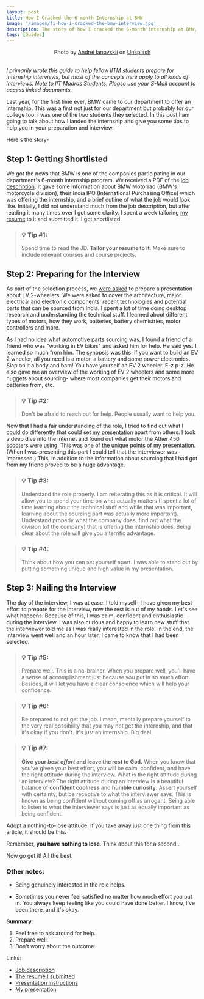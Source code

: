 ```yaml
---
layout: post
title: How I Cracked the 6-month Internship at BMW
image: '/images/fi-how-i-cracked-the-bmw-interview.jpg'
description: The story of how I cracked the 6-month internship at BMW, along with tips for acing internship interviews
tags: [Guides]
---
```

<center>Photo by <a href="https://unsplash.com/@gn0me?utm_content=creditCopyText&utm_medium=referral&utm_source=unsplash">Andrei Ianovskii</a> on <a href="https://unsplash.com/photos/a-close-up-of-a-blue-and-black-motorcycle-vM4feBcDhP0?utm_content=creditCopyText&utm_medium=referral&utm_source=unsplash">Unsplash</a></center>
<br>
  
*I primarily wrote this guide to help fellow IITM students prepare for internship interviews, but most of the concepts here apply to all kinds of interviews. Note to IIT Madras Students: Please use your S-Mail account to access linked documents.*

Last year, for the first time ever, BMW came to our department to offer an internship. This was a first not just for our department but probably for our college too. I was one of the two students they selected. In this post I am going to talk about how I landed the internship and give you some tips to help you in your preparation and interview.

Here's the story-

## Step 1: Getting Shortlisted

We got the news that BMW is one of the companies participating in our department's 6-month internship program. We received a PDF of the [job description](https://drive.google.com/file/d/1vI6wJ8N467NLFVXOs1mZlsl5xGqbeOQa/view?usp=sharing). It gave some information about BMW Motorrad (BMW's motorcycle division), their India IPO (International Purchasing Office) which was offering the internship, and a brief outline of what the job would look like. Initially, I did not understand much from the job description, but after reading it many times over I got some clarity. I spent a week tailoring [my resume](https://drive.google.com/file/d/17y9U8O3QzBzdvSpeUt_waJZ5AKVx5tdI/view?usp=sharing) to it and submitted it. I got shortlisted.

> ### 💡 Tip #1:
> Spend time to read the JD. **Tailor your resume to it**. Make sure to include relevant courses and course projects.

## Step 2: Preparing for the Interview

As part of the selection process, we [were asked](https://drive.google.com/file/d/1_ow3MgCUJYztav6vW4C_-PowQrzsIpsB/view?usp=sharing) to prepare a presentation about EV 2-wheelers. We were asked to cover the architecture, major electrical and electronic components, recent technologies and potential parts that can be sourced from India. I spent a lot of  time doing desktop research and understanding the technical stuff. I learned about different types of motors, how they work, batteries, battery chemistries, motor controllers and more.

As I had no idea what automotive parts sourcing was, I found a friend of a friend who was "working in EV bikes" and asked him for help. He said yes. I learned so much from him. The synopsis was this: if you want to build an EV 2 wheeler, all you need is a motor, a battery and some power electronics. Slap on it a body and bam! You have yourself an EV 2 wheeler. E-z p-z. He also gave me an overview of the working of EV 2 wheelers and some more nuggets about sourcing- where most companies get their motors and batteries from, etc.

> ### 💡 Tip #2:
> Don't be afraid to reach out for help. People usually want to help you.

Now that I had a fair understanding of the role, I tried to find out what I could do differently that could set [my presentation](https://docs.google.com/presentation/d/1fv2VwuGu_XgcKIZnW_QfpasPADpePc-wpJKBuRHyMBw/edit?usp=sharing) apart from others. I took a deep dive into the internet and found out what motor the Ather 450 scooters were using. This was one of the unique points of my presentation. (When I was presenting this part I could tell that the interviewer was impressed.) This, in addition to the information about sourcing that I had got from my friend proved to be a huge advantage.

> ### 💡 Tip #3:
> Understand the role properly. I am reiterating this as it is critical. It will allow you to spend your time on what actually matters (I spent a lot of time learning about the technical stuff and while that was important, learning about the sourcing part was actually more important). Understand properly what the company does, find out what the division (of the company) that is offering the internship does. Being clear about the role will give you a terrific advantage.

>### 💡 Tip #4:
>Think about how you can set yourself apart. I was able to stand out by putting something unique and high value in my presentation.

## Step 3: Nailing the Interview

The day of the interview, I was at ease. I told myself- I have given my best effort to prepare for the interview, now the rest is out of my hands. Let's see what happens. Because of this, I was calm, confident and enthusiastic during the interview. I was also curious and happy to learn new stuff that the interviewer told me as I was really interested in the role. In the end, the interview went well and an hour later, I came to know that I had been selected.

> ### 💡 Tip #5:
> Prepare well. This is a no-brainer. When you prepare well, you'll have a sense of accomplishment just because you put in so much effort. Besides, it will let you have a clear conscience which will help your confidence.

> ### 💡 Tip #6:
> Be prepared to not get the job. I mean, mentally prepare yourself to the very real possibility that you may not get the internship, and that it's okay if you don't. It's just an internship. Big deal.

>### 💡 Tip #7:
>**Give your *best effort* and leave the rest to God.** When you know that you've given your best effort, you will be calm, confident, and have the right attitude during the interview. What is the right attitude during an interview? The right attitude during an interview is a beautiful balance of **confident coolness** and **humble curiosity**. Assert yourself with certainty, but be receptive to what the interviewer says. This is known as being confident without coming off as arrogant. Being able to listen to what the interviewer says is just as equally important as being confident.

Adopt a nothing-to-lose attitude. If you take away just one thing from this article, it should be this. 

Remember, **you have nothing to lose**. Think about this for a second...

Now go get it! All the best.

### Other notes:

- Being genuinely interested in the role helps.

- Sometimes you never feel satisfied no matter how much effort you put in. You always keep feeling like you could have done better. I know, I've been there, and it's okay.

**Summary**:
1. Feel free to ask around for help.
2. Prepare well.
3. Don't worry about the outcome.

Links:
- [Job description](https://drive.google.com/file/d/1vI6wJ8N467NLFVXOs1mZlsl5xGqbeOQa/view?usp=sharing)
- [The resume I submitted](https://drive.google.com/file/d/17y9U8O3QzBzdvSpeUt_waJZ5AKVx5tdI/view?usp=sharing)
- [Presentation instructions](https://drive.google.com/file/d/1_ow3MgCUJYztav6vW4C_-PowQrzsIpsB/view?usp=sharing)
- [My presentation](https://docs.google.com/presentation/d/1fv2VwuGu_XgcKIZnW_QfpasPADpePc-wpJKBuRHyMBw/edit?usp=sharing)